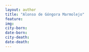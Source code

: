 ```yaml
---
layout: author
title: "Alonso de Góngora Marmolejo"
feature: 
img:
city-born: 
date-born: 
city-death: 
date-death:
---
```

